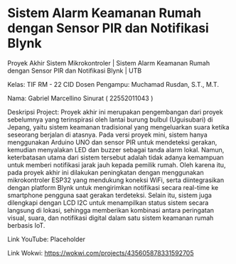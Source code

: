 # Sistem Alarm Keamanan Rumah dengan Sensor PIR dan Notifikasi Blynk
Proyek Akhir Sistem Mikrokontroler | Sistem Alarm Keamanan Rumah dengan Sensor PIR dan Notifikasi Blynk | UTB

Kelas: TIF RM - 22 CID
Dosen Pengampu: Muchamad Rusdan, S.T., M.T.

Nama: Gabriel Marcellino Sinurat ( 22552011043 )

Deskripsi Project: Proyek akhir ini merupakan pengembangan dari proyek sebelumnya yang terinspirasi oleh lantai burung bulbul (Uguisubari) di Jepang, yaitu sistem keamanan tradisional yang mengeluarkan suara ketika seseorang berjalan di atasnya. Pada versi proyek mini, sistem hanya menggunakan Arduino UNO dan sensor PIR untuk mendeteksi gerakan, kemudian menyalakan LED dan buzzer sebagai tanda alarm lokal. Namun, keterbatasan utama dari sistem tersebut adalah tidak adanya kemampuan untuk memberi notifikasi jarak jauh kepada pemilik rumah. Oleh karena itu, pada proyek akhir ini dilakukan peningkatan dengan menggunakan mikrokontroler ESP32 yang mendukung koneksi WiFi, serta diintegrasikan dengan platform Blynk untuk mengirimkan notifikasi secara real-time ke smartphone pengguna saat gerakan terdeteksi. Selain itu, sistem juga dilengkapi dengan LCD I2C untuk menampilkan status sistem secara langsung di lokasi, sehingga memberikan kombinasi antara peringatan visual, suara, dan notifikasi digital dalam satu sistem keamanan rumah berbasis IoT.

Link YouTube: Placeholder

Link Wokwi: https://wokwi.com/projects/435605878331592705
